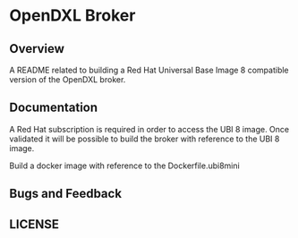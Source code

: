 # OpenDXL Broker

## Overview

A README related to building a Red Hat Universal Base Image 8 compatible version of the OpenDXL broker.

## Documentation
A Red Hat subscription is required in order to access the UBI 8 image. 
Once validated it will be possible to build the broker with reference to the UBI 8 image.

Build a docker image with reference to the Dockerfile.ubi8mini

## Bugs and Feedback



## LICENSE

